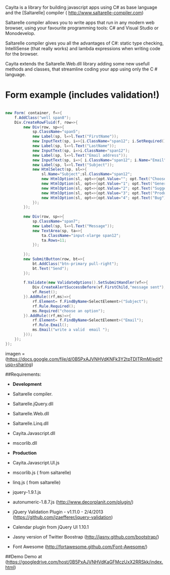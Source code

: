 Cayita is a library for building javascript apps using C#  as base language and the [Saltarelle] compiler ( http://www.saltarelle-compiler.com)

Saltarelle compiler allows you to write apps  that run in any modern web browser, using your favourite programming tools:  C# and Visual Studio or Monodevelop.

Saltarelle compiler gives you  all the advantages of C#:  static type checking, IntelliSense (that really works) and lambda expressions when writing code for the browser. 

Cayita extends the Saltarelle.Web.dll  library adding some new usefull methods and classes, that streamline  coding your app  using only the C # language.

Form  example (includes validation!)
=========================== 

```csharp

new Form( container, f=>{  
    f.AddClass("well span8");  
    Div.CreateRowFluid(f, row=>{  
        new Div(row, sp=>{  
            sp.ClassName="span5";  
            new Label(sp, l=>l.Text("FirstName"));  
            new InputText(sp, i=>{i.ClassName="span12"; i.SetRequired();});  
            new Label(sp, l=>l.Text("LastName"));  
            new InputText(sp, i=>i.ClassName="span12");  
            new Label(sp, l=>l.Text("Email address"));  
            new InputText(sp, i=>{ i.ClassName="span12"; i.Name="Email"; });  
            new Label(sp, l=>l.Text("Subject"));  
            new HtmlSelect(sp, sl=>{  
                sl.Name="Subject";sl.ClassName="span12";  
                new HtmlOption(sl, opt=>{opt.Value=""; opt.Text("Choose One:");});  
                new HtmlOption(sl, opt=>{opt.Value="1"; opt.Text("General Customer Service");});  
                new HtmlOption(sl, opt=>{opt.Value="2"; opt.Text("Suggestions");});  
                new HtmlOption(sl, opt=>{opt.Value="3"; opt.Text("Product Support");});  
                new HtmlOption(sl, opt=>{opt.Value="4"; opt.Text("Bug");});  
            });  
        });  
          
        new Div(row, sp=>{  
            sp.ClassName="span7";  
            new Label(sp, l=>l.Text("Message"));  
            new TextArea(sp, ta=>{  
                ta.ClassName="input-xlarge span12";  
                ta.Rows=11;  
            });  
              
        });  
        new SubmitButton(row, bt=>{  
            bt.AddClass("btn-primary pull-right");  
            bt.Text("Send");  
        });  
          
        f.Validate(new ValidateOptions().SetSubmitHandler(vf=>{  
            Div.CreateAlertSuccessBefore(vf.FirstChild,"message sent");  
            vf.Reset();  
        }).AddRule((rf,ms)=>{  
            rf.Element= f.FindByName<SelectElement>("Subject");  
            rf.Rule.Required();  
            ms.Required("choose an option");  
        }).AddRule((rf,ms)=>{  
            rf.Element= f.FindByName<SelectElement>("Email");  
            rf.Rule.Email();  
            ms.Email("write a valid  email ");  
        }));  
    });  
});  
```
imagen = (https://docs.google.com/file/d/0B5PxAJVNHVdKNFk3Y2tpTDlTRmM/edit?usp=sharing)

##Requirements:
* **Development**
* Saltarelle compiler.
* Saltarelle.jQuery.dll 
* Saltarelle.Web.dll
* Saltarelle.Linq.dll
* Cayita.Javascript.dll
* mscorlib.dll

* **Production**
* Cayita.Javascript.UI.js
* mscorlib.js ( from saltarelle)
* linq.js ( from saltarelle)
* jquery-1.9.1.js
* autonumeric-1.8.7.js (http://www.decorplanit.com/plugin/)
* jQuery Validation Plugin - v1.11.0 - 2/4/2013  (https://github.com/jzaefferer/jquery-validation)
* Calendar plugin from jQuery UI 1.10.1
* Jasny version of Twitter Boostrap (http://jasny.github.com/bootstrap/)
* Font Awesome (http://fortawesome.github.com/Font-Awesome/)


##Demo
Demo at (https://googledrive.com/host/0B5PxAJVNHVdKaGFMczUxX2RRSkk/index.html)

